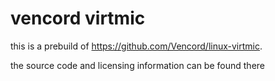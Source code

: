 # vencord virtmic

this is a prebuild of https://github.com/Vencord/linux-virtmic.

the source code and licensing information can be found there
